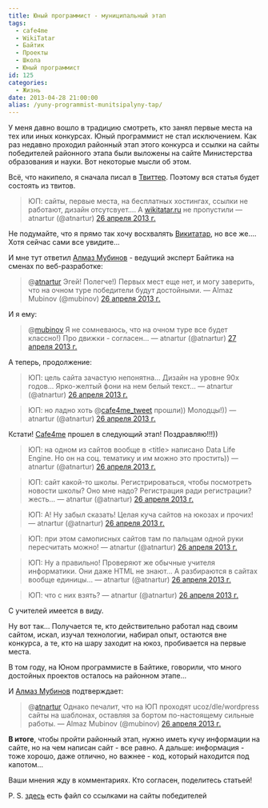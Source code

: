 ```yaml
---
title: Юный программист - муниципальный этап
tags:
  - cafe4me
  - WikiTatar
  - Байтик
  - Проекты
  - Школа
  - Юный программист
id: 125
categories:
  - Жизнь
date: 2013-04-28 21:00:00
alias: /yuny-programmist-munitsipalyny-tap/
---
```


У меня давно вошло в традицию смотреть, кто занял первые места на тех или иных конкурсах. Юный программист не стал исключением. Как раз недавно проходил районный этап этого конкурса и ссылки на сайты победителей районного этапа были выложены на сайте Министерства образования и науки. Вот некоторые мысли об этом.<!--more-->

Всё, что накипело, я сначала писал в [Твиттер](http://twitter.com/atnartur "Мой Твиттер"). Поэтому вся статья будет состоять из твитов.

> ЮП: сайты, первые места, на бесплатных хостингах, ссылки не работают, дизайн отсутсвует.... А [wikitatar.ru](http://t.co/D7qh58XPsH "http://wikitatar.ru") не пропустили
> &mdash; atnartur (@atnartur) [26 апреля 2013 г.](https://twitter.com/atnartur/status/327795112988012547)
<script async src="//platform.twitter.com/widgets.js" charset="utf-8"></script>

Не подумайте, что я прямо так хочу восхвалять [Викитатар](http://wikitatar.ru), но все же.... Хотя сейчас сами все увидите...

И мне тут ответил [Алмаз Мубинов](http://mubinov.com) - ведущий эксперт Байтика на сменах по веб-разработке:
> @[atnartur](https://twitter.com/atnartur) Эгей! Полегче!) Первых мест еще нет, и могу заверить, что на очном туре победители будут достойными.
> &mdash; Almaz Mubinov (@mubinov) [26 апреля 2013 г.](https://twitter.com/mubinov/status/327873230746550273)
<script async src="//platform.twitter.com/widgets.js" charset="utf-8"></script>

И я ему:
> @[mubinov](https://twitter.com/mubinov) Я не сомневаюсь, что на очном туре все будет классно!) Про движки - согласен...
> &mdash; atnartur (@atnartur) [27 апреля 2013 г.](https://twitter.com/atnartur/status/328080321448927232)
<script async src="//platform.twitter.com/widgets.js" charset="utf-8"></script>

А теперь, продолжение:

> ЮП: цель сайта зачастую непонятна... Дизайн на уровне 90х годов... Ярко-желтый фони на нем белый текст...
> &mdash; atnartur (@atnartur) [26 апреля 2013 г.](https://twitter.com/atnartur/status/327795390780936195)
<script async src="//platform.twitter.com/widgets.js" charset="utf-8"></script>

> ЮП: но ладно хоть @[cafe4me_tweet](https://twitter.com/cafe4me_tweet) прошли)) Молодцы!))
> &mdash; atnartur (@atnartur) [26 апреля 2013 г.](https://twitter.com/atnartur/status/327796199480504320)
<script async src="//platform.twitter.com/widgets.js" charset="utf-8"></script>

Кстати! [Cafe4me](http://cafe4me.ru) прошел в следующий этап! Поздравляю!!!))

> ЮП: на одном из сайтов вообще в &lt;title&gt; написано Data Life Engine. Но он на соц. тематику и им можно это простить))
> &mdash; atnartur (@atnartur) [26 апреля 2013 г.](https://twitter.com/atnartur/status/327798132559708160)
<script async src="//platform.twitter.com/widgets.js" charset="utf-8"></script>

> ЮП: сайт какой-то школы. Регистрироваться, чтобы посмотреть новости школы? Оно мне надо? Регистрация ради регистрации? жесть...
> &mdash; atnartur (@atnartur) [26 апреля 2013 г.](https://twitter.com/atnartur/status/327798442107752450)
<script async src="//platform.twitter.com/widgets.js" charset="utf-8"></script>

> ЮП: А! Ну забыл сказать! Целая куча сайтов на юкозах и прочих!
> &mdash; atnartur (@atnartur) [26 апреля 2013 г.](https://twitter.com/atnartur/status/327800549296709633)
<script async src="//platform.twitter.com/widgets.js" charset="utf-8"></script>

> ЮП: при этом самописных сайтов там по пальцам одной руки пересчитать можно!
> &mdash; atnartur (@atnartur) [26 апреля 2013 г.](https://twitter.com/atnartur/status/327800658080182275)
<script async src="//platform.twitter.com/widgets.js" charset="utf-8"></script>

> ЮП: Ну а правильно! Проверяют же обычные учителя информатики. Они даже HTML не знают... А разбираются в сайтах вообще единицы...
> &mdash; atnartur (@atnartur) [26 апреля 2013 г.](https://twitter.com/atnartur/status/327801013073502208)
<script async src="//platform.twitter.com/widgets.js" charset="utf-8"></script>

> ЮП: что с них взять?
> &mdash; atnartur (@atnartur) [26 апреля 2013 г.](https://twitter.com/atnartur/status/327801035915681794)
<script async src="//platform.twitter.com/widgets.js" charset="utf-8"></script>
С учителей имеется в виду.

Ну вот так... Получается те, кто действительно работал над своим сайтом, искал, изучал технологии, набирал опыт, остаются вне конкурса, а те, кто на шару заходит на юкоз, пробивается на первые места.

В том году, на Юном программисте в Байтике, говорили, что много достойных проектов осталось на районном этапе...

И [Алмаз Мубинов](http://mubinov.com) подтверждает:
> @[atnartur](https://twitter.com/atnartur) Однако печалит, что на ЮП проходят ucoz/dle/wordpress сайты на шаблонах, оставляя за бортом по-настоящему сильные работы.
> &mdash; Almaz Mubinov (@mubinov) [26 апреля 2013 г.](https://twitter.com/mubinov/status/327874170685894657)
<script async src="//platform.twitter.com/widgets.js" charset="utf-8"></script>

**В итоге**, чтобы пройти районный этап, нужно иметь кучу информации на сайте, но на чем написан сайт - все равно. А дальше: информация - тоже хорошо, даже отлично, но важнее - код, который находится под капотом...

Ваши мнения жду в комментариях. Кто согласен, поделитесь статьей!

P. S. [здесь](http://mon.tatarstan.ru/rus/programmist_2013.htm "МОН РТ") есть файл со ссылками на сайты победителей
